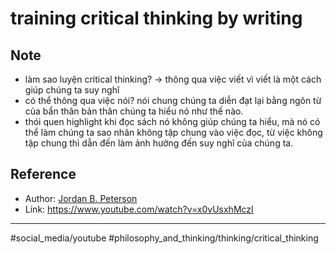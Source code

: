 # training critical thinking by writing

## Note

- làm sao luyện critical thinking? -> thông qua việc viết vì viết là một cách giúp chúng ta suy nghĩ
- có thể thông qua việc nói? nói chung chúng ta diễn đạt lại bằng ngôn từ của bẩn thân bản thân chúng ta hiểu nó như thế nào.
- thói quen highlight khi đọc sách nó không giúp chúng ta hiểu, mà nó có thể làm chúng ta sao nhãn không tập chung vào việc đọc, từ việc không tập chung thì dẫn đến làm ảnh hưởng đến suy nghĩ của chúng ta.

## Reference

- Author: [Jordan B. Peterson](Jordan%20B.%20Peterson.md)
- Link: https://www.youtube.com/watch?v=x0vUsxhMczI

---

#social_media/youtube #philosophy_and_thinking/thinking/critical_thinking
